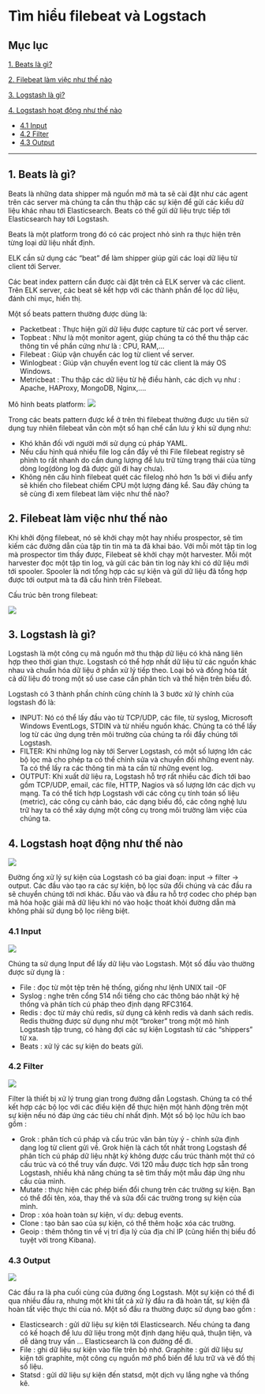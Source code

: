 # Tìm hiểu filebeat và Logstach

## Mục lục

[1. Beats là gì? ](#1)

[2. Filebeat làm việc như thế nào ](#2)

[3. Logstash là gì? ](#3)

[4. Logstash hoạt động như thế nào ](#4)
- [4.1 Input](#4.1)
- [4.2 Filter](#4.2)
- [4.3 Output](#4.3)


---
## <a name="1">1. Beats là gì?</a>

Beats là những data shipper mã nguồn mở mà ta sẽ cài đặt như các agent trên các server mà chúng ta cần thu thập các sự kiện để gửi các kiểu dữ liệu khác nhau tới Elasticsearch. Beats có thể gửi dữ liệu trực tiếp tới Elasticsearch hay tới Logstash.

Beats là một platform trong đó có các project nhỏ sinh ra thực hiện trên từng loại dữ liệu nhất định.

ELK cần sử dụng các “beat” để làm shipper giúp gửi các loại dữ liệu từ client tới Server.

Các beat index pattern cần được cài đặt trên cả ELK server và các client. Trên ELK server, các beat sẽ kết hợp với các thành phần để lọc dữ liệu, đánh chỉ mục, hiển thị.

Một số beats pattern thường được dùng là:
- Packetbeat : Thực hiện gửi dữ liệu được capture từ các port về server.
- Topbeat : Như là một monitor agent, giúp chúng ta có thể thu thập các thông tin về phần cứng như là : CPU, RAM,…
- Filebeat : Giúp vận chuyển các log từ client về server.
- Winlogbeat : Giúp vận chuyển event log từ các client là máy OS Windows.
- Metricbeat : Thu thập các dữ liệu từ hệ điều hành, các dịch vụ như : Apache, HAProxy, MongoDB, Nginx,….

Mô hình beats platform:
![](../elkimg/elk-16.png)

Trong các beats pattern được kể ở trên thì filebeat thường được ưu tiên sử dụng tuy nhiên filebeat vẫn còn một số hạn chế cần lưu ý khi sử dụng như:
- Khó khăn đối với người mới sử dụng cú pháp YAML.
- Nếu cấu hình quá nhiều file log cần đẩy về thì File filebeat registry sẽ phình to rất nhanh do cần dung lượng để lưu trữ từng trạng thái của từng dòng log(dòng log đã được gửi đi hay chưa).
- Không nên cấu hình filebeat quét các filelog nhỏ hơn 1s bởi vì điều anfy sẽ khiến cho filebeat chiếm CPU một lượng đáng kể.
Sau đây chúng ta sẽ cùng đi xem filebeat làm việc như thế nào?

## <a name="2">2. Filebeat làm việc như thế nào</a>

Khi khởi động filebeat, nó sẽ khởi chạy một hay nhiều prospector, sẽ tìm kiếm các đường dẫn của tập tin tin mà ta đã khai báo. Với mỗi môt tập tin log mà prospector tìm thấy được, Filebeat sẽ khởi chạy một harvester. Mỗi một harvester đọc một tập tin log, và gửi các bản tin log này khi có dữ liệu mới tới spooler. Spooler là nơi tổng hợp các sự kiện và gửi dữ liệu đã tổng hợp được tới output mà ta đã cấu hình trên Filebeat.

Cấu trúc bên trong filebeat:

![](../elkimg/elk-17.png)

## <a name="3">3. Logstash là gì?</a>

Logstash là một công cụ mã nguồn mở thu thập dữ liệu có khả năng liên hợp theo thời gian thực. Logstash có thể hợp nhất dữ liệu từ các nguồn khác nhau và chuẩn hóa dữ liệu ở phần xử lý tiếp theo. Loại bỏ và đồng hóa tất cả dữ liệu đó trong một số use case cần phân tích và thể hiện trên biểu đồ.

Logstash có 3 thành phần chính cũng chính là 3 bước xử lý chính của logstash đó là:

- INPUT: Nó có thể lấy đầu vào từ TCP/UDP, các file, từ syslog, Microsoft Windows EventLogs, STDIN và từ nhiều nguồn khác. Chúng ta có thể lấy log từ các ứng dụng trên môi trường của chúng ta rồi đẩy chúng tới Logstash.
- FILTER: Khi những log này tới Server Logstash, có một số lượng lớn các bộ lọc mà cho phép ta có thể chỉnh sửa và chuyển đổi những event này. Ta có thể lấy ra các thông tin mà ta cần từ những event log.
- OUTPUT: Khi xuất dữ liệu ra, Logstash hỗ trợ rất nhiều các đích tới bao gồm TCP/UDP, email, các file, HTTP, Nagios và số lượng lớn các dịch vụ mạng. Ta có thể tích hợp Logstash với các công cụ tính toán số liệu (metric), các công cụ cảnh báo, các dạng biểu đồ, các công nghệ lưu trữ hay ta có thể xây dựng một công cụ trong môi trường làm việc của chúng ta.

## <a name="4">4. Logstash hoạt động như thế nào</a>

![](../elkimg/elk-21.png)

Đường ống xử lý sự kiện của Logstash có ba giai đoạn: input → filter → output. Các đầu vào tạo ra các sự kiện, bộ lọc sửa đổi chúng và các đầu ra sẽ chuyển chúng tới nơi khác. Đầu vào và đầu ra hỗ trợ codec cho phép bạn mã hóa hoặc giải mã dữ liệu khi nó vào hoặc thoát khỏi đường dẫn mà không phải sử dụng bộ lọc riêng biệt.


### <a name="4.1">4.1 Input</a>

![](../elkimg/elk-22.png)

Chúng ta sử dụng Input để lấy dữ liệu vào Logstash. Một số đầu vào thường được sử dụng là :
- File : đọc từ một tệp trên hệ thống, giống như lệnh UNIX tail -0F
- Syslog : nghe trên cổng 514 nổi tiếng cho các thông báo nhật ký hệ thống và phân tích cú pháp theo định dạng RFC3164.
- Redis : đọc từ máy chủ redis, sử dụng cả kênh redis và danh sách redis. Redis thường được sử dụng như một “broker” trong một mô hình Logstash tập trung, có hàng đợi các sự kiện Logstash từ các “shippers” từ xa.
- Beats : xử lý các sự kiện do beats gửi.

### <a name="4.2">4.2 Filter</a>
![](../elkimg/elk-23.png)

Filter là thiết bị xử lý trung gian trong đường dẫn Logstash. Chúng ta có thể kết hợp các bộ lọc với các điều kiện để thực hiện một hành động trên một sự kiện nếu nó đáp ứng các tiêu chí nhất định. Một số bộ lọc hữu ích bao gồm :
- Grok : phân tích cú pháp và cấu trúc văn bản tùy ý - chỉnh sửa định dạng log từ client gửi về. Grok hiện là cách tốt nhất trong Logstash để phân tích cú pháp dữ liệu nhật ký không được cấu trúc thành một thứ có cấu trúc và có thể truy vấn được. Với 120 mẫu được tích hợp sẵn trong Logstash, nhiều khả năng chúng ta sẽ tìm thấy một mẫu đáp ứng nhu cầu của mình.
- Mutate : thực hiện các phép biến đổi chung trên các trường sự kiện. Bạn có thể đổi tên, xóa, thay thế và sửa đổi các trường trong sự kiện của mình.
- Drop : xóa hoàn toàn sự kiện, ví dụ: debug events.
- Clone : tạo bản sao của sự kiện, có thể thêm hoặc xóa các trường.
- Geoip : thêm thông tin về vị trí địa lý của địa chỉ IP (cũng hiển thị biểu đồ tuyệt vời trong Kibana).

### <a name="4.3">4.3 Output</a>
![](../elkimg/elk-24.png)

Các đầu ra là pha cuối cùng của đường ống Logstash. Một sự kiện có thể đi qua nhiều đầu ra, nhưng một khi tất cả xử lý đầu ra đã hoàn tất, sự kiện đã hoàn tất việc thực thi của nó. Một số đầu ra thường được sử dụng bao gồm :
- Elasticsearch : gửi dữ liệu sự kiện tới Elasticsearch. Nếu chúng ta đang có kế hoạch để lưu dữ liệu trong một định dạng hiệu quả, thuận tiện, và dễ dàng truy vấn … Elasticsearch là con đường để đi.
- File : ghi dữ liệu sự kiện vào file trên bộ nhớ.
Graphite : gửi dữ liệu sự kiện tới graphite, một công cụ nguồn mở phổ biến để lưu trữ và vẽ đồ thị số liệu.
- Statsd : gửi dữ liệu sự kiện đến statsd, một dịch vụ lắng nghe và thống kê.
